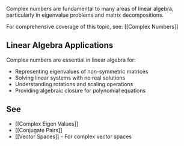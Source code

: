 ---
---


Complex numbers are fundamental to many areas of linear algebra, particularly in eigenvalue problems and matrix decompositions.

For comprehensive coverage of this topic, see: [[Complex Numbers]]

## Linear Algebra Applications

Complex numbers are essential in linear algebra for:

- Representing eigenvalues of non-symmetric matrices
- Solving linear systems with no real solutions
- Understanding rotations and scaling operations
- Providing algebraic closure for polynomial equations

## See

- [[Complex Eigen Values]]
- [[Conjugate Pairs]]
- [[Vector Spaces]] - For complex vector spaces
